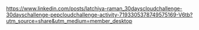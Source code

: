 https://www.linkedin.com/posts/latchiya-raman_30dayscloudchallenge-30dayschallenge-pepcloudchallenge-activity-7193305378749575169-V6tb?utm_source=share&utm_medium=member_desktop
